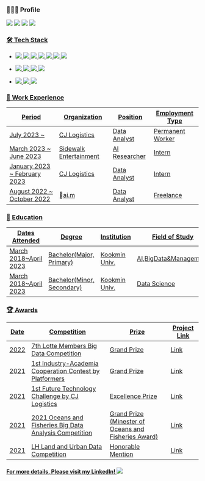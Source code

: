 ### 🙍🏻‍♂️ Profile
 <a href="https://www.instagram.com/jin_kwonu/" target="_blank"><img src="https://img.shields.io/badge/Instagram-ff69b4?style=flat&logo=Instagram&logoColor=white"/></a> <img src="https://img.shields.io/badge/kyja4639@naver.com-03C75A?style=flat&logo=Naver&logoColor=white"/> <a href="https://www.linkedin.com/in/rnjsdb72" target="_blank"><img src="https://img.shields.io/badge/LinkedIn-0A66C2?style=flat&logo=LinkedIn&logoColor=white"/></a> <a href="https://velog.io/@rnjsdb72" target="_blank"><img src="https://img.shields.io/badge/Blog-20C997?style=flat&logo=Velog&logoColor=white"/>

### 🛠 Tech Stack
- <img src="https://img.shields.io/badge/Python-111111?style=flat&logo=Python&logoColor=white"/> <img src="https://img.shields.io/badge/Pytorch-EE4C2C?style=flat&logo=Pytorch&logoColor=white"/> <img src="https://img.shields.io/badge/SQL-4479A1?style=flat&logo=MySQL&logoColor=white"/> <img src="https://img.shields.io/badge/Git-F05032?style=flat&logo=Git&logoColor=white"/> <img src="https://img.shields.io/badge/Tableau-E97627?style=flat&logo=Tableau&logoColor=white"/> <img src="https://img.shields.io/badge/Docker-2496ED?style=flat&logo=Docker&logoColor=white"/> <img src="https://img.shields.io/badge/Conda-44A833?style=flat&logo=Anaconda&logoColor=white"/>
- <img src="https://img.shields.io/badge/Github-181717?style=flat&logo=Github&logoColor=white"/> <img src="https://img.shields.io/badge/Teams-6264A7?style=flat&logo=MicrosoftTeams&logoColor=white"/> <img src="https://img.shields.io/badge/Slack-4A154B?style=flat&logo=Slack&logoColor=white"/> <img src="https://img.shields.io/badge/Notion-000000?style=flat&logo=Notion&logoColor=white"/>

- <img src="https://img.shields.io/badge/Window-0078D6?style=flat&logo=Windows&logoColor=white"/> <img src="https://img.shields.io/badge/Mac-000000?style=flat&logo=Macos&logoColor=white"/> <img src="https://img.shields.io/badge/Linux-FCC624?style=flat&logo=Linux&logoColor=white"/>

### 💼 Work Experience
|Period|Organization|Position|Employment Type|
|-|-|-|-|
|July 2023 ~ |CJ Logistics|Data Analyst|Permanent Worker|
|March 2023 ~ June 2023|Sidewalk Entertainment|AI Researcher|Intern|
|January 2023 ~ February 2023|CJ Logistics|Data Analyst|Intern|
|August 2022 ~ October 2022|ai.m|Data Analyst|Freelance|

### 📝 Education
|Dates Attended|Degree|Institution|Field of Study|Remarks|
|-|-|-|-|-|
|March 2018~April 2023|Bachelor(Major, Primary)|Kookmin Univ.|AI,BigData&Management||
|March 2018~April 2023|Bachelor(Minor, Secondary)|Kookmin Univ.|Data Science||

### 🏆 Awards
|Date|Competition|Prize|Project Link|
|-|-|-|-|
|2022|7th Lotte Members Big Data Competition|Grand Prize|<a href="https://github.com/rnjsdb72/2022_LotteMembers_BigData_Competition" target="_blank">Link</a>|
|2021|1st Industry-Academia Cooperation Contest by Platformers|Grand Prize|<a href="https://github.com/rnjsdb72/competition/tree/master/%EC%82%B0%ED%95%99%EC%97%B0%EA%B3%84%EA%B3%B5%EB%AA%A8%EC%A0%84(%ED%94%8C%EB%9E%AB%ED%8F%AC%EB%A8%B8%EC%8A%A4)" target="_blank">Link</a>|
|2021|1st Future Technology Challenge by CJ Logistics|Excellence Prize|<a href="https://github.com/rnjsdb72/competition/tree/master/2021%20CJ%EB%8C%80%ED%95%9C%ED%86%B5%EC%9A%B4%20%EB%AF%B8%EB%9E%98%EA%B8%B0%EC%88%A0%20%EC%B1%8C%EB%A6%B0%EC%A7%80" target="_blank">Link</a>|
|2021|2021 Oceans and Fisheries Big Data Analysis Competition|Grand Prize<br>(Minester of Oceans and Fisheries Award)|<a href="https://github.com/rnjsdb72/competition/tree/master/2021%20%ED%95%B4%EC%96%91%EC%88%98%EC%82%B0%20%EB%B9%85%EB%8D%B0%EC%9D%B4%ED%84%B0%20%EB%B6%84%EC%84%9D%20%EA%B2%BD%EC%A7%84%EB%8C%80%ED%9A%8C" target="_blank">Link</a>|
|2021|LH Land and Urban Data Competition|Honorable Mention|<a href="https://github.com/rnjsdb72/competition/tree/master/2021%20LH%20%EA%B5%AD%ED%86%A0%EB%8F%84%EC%8B%9C%20%EB%8D%B0%EC%9D%B4%ED%84%B0%20%EA%B2%BD%EC%A7%84%EB%8C%80%ED%9A%8C" target="_blank">Link</a>|

#### For more details, Please visit my LinkedIn! <a href="https://www.linkedin.com/in/rnjsdb72" target="_blank"><img src="https://img.shields.io/badge/LinkedIn-0A66C2?&logo=LinkedIn&logoColor=white"/></a>
